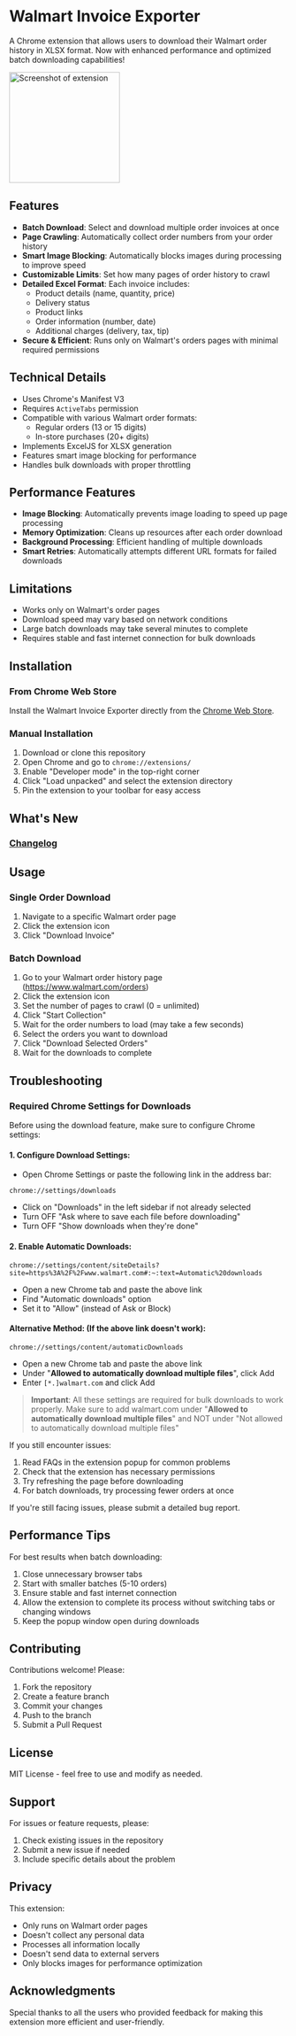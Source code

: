 # Walmart Invoice Exporter

A Chrome extension that allows users to download their Walmart order history in XLSX format. Now with enhanced performance and optimized batch downloading capabilities!

<img src="./screenshot.webp" alt="Screenshot of extension" height="200">

## Features

- **Batch Download**: Select and download multiple order invoices at once
- **Page Crawling**: Automatically collect order numbers from your order history
- **Smart Image Blocking**: Automatically blocks images during processing to improve speed
- **Customizable Limits**: Set how many pages of order history to crawl
- **Detailed Excel Format**: Each invoice includes:
  - Product details (name, quantity, price)
  - Delivery status
  - Product links
  - Order information (number, date)
  - Additional charges (delivery, tax, tip)
- **Secure & Efficient**: Runs only on Walmart's orders pages with minimal required permissions

## Technical Details

- Uses Chrome's Manifest V3
- Requires `ActiveTabs` permission
- Compatible with various Walmart order formats:
  - Regular orders (13 or 15 digits)
  - In-store purchases (20+ digits)
- Implements ExcelJS for XLSX generation
- Features smart image blocking for performance
- Handles bulk downloads with proper throttling

## Performance Features

- **Image Blocking**: Automatically prevents image loading to speed up page processing
- **Memory Optimization**: Cleans up resources after each order download
- **Background Processing**: Efficient handling of multiple downloads
- **Smart Retries**: Automatically attempts different URL formats for failed downloads

## Limitations

- Works only on Walmart's order pages
- Download speed may vary based on network conditions
- Large batch downloads may take several minutes to complete
- Requires stable and fast internet connection for bulk downloads

## Installation

### From Chrome Web Store

Install the Walmart Invoice Exporter directly from the [Chrome Web Store](https://chromewebstore.google.com/detail/walmart-invoice-exporter/bndkihecbbkoligeekekdgommmdllfpe).

### Manual Installation

1. Download or clone this repository
2. Open Chrome and go to `chrome://extensions/`
3. Enable "Developer mode" in the top-right corner
4. Click "Load unpacked" and select the extension directory
5. Pin the extension to your toolbar for easy access

## What's New

### [Changelog](./CHANGELOG.md)

## Usage

### Single Order Download

1. Navigate to a specific Walmart order page
2. Click the extension icon
3. Click "Download Invoice"

### Batch Download

1. Go to your Walmart order history page (https://www.walmart.com/orders)
2. Click the extension icon
3. Set the number of pages to crawl (0 = unlimited)
4. Click "Start Collection"
5. Wait for the order numbers to load (may take a few seconds)
6. Select the orders you want to download
7. Click "Download Selected Orders"
8. Wait for the downloads to complete

## Troubleshooting

### Required Chrome Settings for Downloads

Before using the download feature, make sure to configure Chrome settings:

#### 1. Configure Download Settings:

- Open Chrome Settings or paste the following link in the address bar:

```
chrome://settings/downloads
```

- Click on "Downloads" in the left sidebar if not already selected
- Turn OFF "Ask where to save each file before downloading"
- Turn OFF "Show downloads when they're done"

#### 2. Enable Automatic Downloads:

```
chrome://settings/content/siteDetails?site=https%3A%2F%2Fwww.walmart.com#:~:text=Automatic%20downloads
```

- Open a new Chrome tab and paste the above link
- Find "Automatic downloads" option
- Set it to "Allow" (instead of Ask or Block)

#### Alternative Method: (If the above link doesn't work):

```
chrome://settings/content/automaticDownloads
```

- Open a new Chrome tab and paste the above link
- Under "**Allowed to automatically download multiple files**", click Add
- Enter `[*.]walmart.com` and click Add

> **Important**: All these settings are required for bulk downloads to work properly. Make sure to add walmart.com under "**Allowed to automatically download multiple files**" and NOT under "Not allowed to automatically download multiple files"

If you still encounter issues:

1. Read FAQs in the extension popup for common problems
2. Check that the extension has necessary permissions
3. Try refreshing the page before downloading
4. For batch downloads, try processing fewer orders at once

If you're still facing issues, please submit a detailed bug report.

## Performance Tips

For best results when batch downloading:

1. Close unnecessary browser tabs
2. Start with smaller batches (5-10 orders)
3. Ensure stable and fast internet connection
4. Allow the extension to complete its process without switching tabs or changing windows
5. Keep the popup window open during downloads

## Contributing

Contributions welcome! Please:

1. Fork the repository
2. Create a feature branch
3. Commit your changes
4. Push to the branch
5. Submit a Pull Request

## License

MIT License - feel free to use and modify as needed.

## Support

For issues or feature requests, please:

1. Check existing issues in the repository
2. Submit a new issue if needed
3. Include specific details about the problem

## Privacy

This extension:

- Only runs on Walmart order pages
- Doesn't collect any personal data
- Processes all information locally
- Doesn't send data to external servers
- Only blocks images for performance optimization

## Acknowledgments

Special thanks to all the users who provided feedback for making this extension more efficient and user-friendly.

